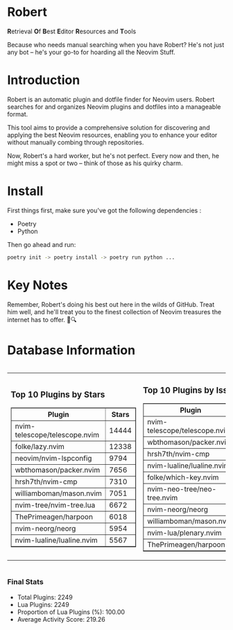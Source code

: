 # Robert

**R**etrieval
**O**f
**B**est
**E**ditor
**R**esources and
**T**ools

Because who needs manual searching when you have Robert?
He's not just any bot – he's your go-to for hoarding all the Neovim Stuff.

# Introduction
Robert is an automatic plugin and dotfile finder for Neovim users. Robert searches for and organizes Neovim plugins and dotfiles into a manageable format.

This tool aims to provide a comprehensive solution for discovering and applying the best Neovim resources, enabling you to enhance your editor without manually combing through repositories.

Now, Robert's a hard worker, but he's not perfect. Every now and then, he might miss a spot or two – think of those as his quirky charm. 

# Install
 First things first, make sure you've got the following dependencies :
  - Poetry 
  - Python 

Then go ahead and run:

```bash
poetry init -> poetry install -> poetry run python ...
```
# Key Notes

Remember, Robert's doing his best out here in the wilds of GitHub. Treat him well, and he'll treat you to the finest collection of Neovim treasures the internet has to offer. 🎩🔍


# Database Information

<div style='display:flex;flex-direction:row;justify-content:space-between;'><table><tr><td><h3>Top 10 Plugins by Stars</h3><table border="1"><tr><th>Plugin</th><th>Stars</th></tr><tr><td>nvim-telescope/telescope.nvim</td><td>14444</td></tr><tr><td>folke/lazy.nvim</td><td>12338</td></tr><tr><td>neovim/nvim-lspconfig</td><td>9794</td></tr><tr><td>wbthomason/packer.nvim</td><td>7656</td></tr><tr><td>hrsh7th/nvim-cmp</td><td>7310</td></tr><tr><td>williamboman/mason.nvim</td><td>7051</td></tr><tr><td>nvim-tree/nvim-tree.lua</td><td>6672</td></tr><tr><td>ThePrimeagen/harpoon</td><td>6018</td></tr><tr><td>nvim-neorg/neorg</td><td>5954</td></tr><tr><td>nvim-lualine/lualine.nvim</td><td>5567</td></tr></table></td><td><h3>Top 10 Plugins by Issues</h3><table border="1"><tr><th>Plugin</th><th>Issues</th></tr><tr><td>nvim-telescope/telescope.nvim</td><td>332</td></tr><tr><td>wbthomason/packer.nvim</td><td>305</td></tr><tr><td>hrsh7th/nvim-cmp</td><td>249</td></tr><tr><td>nvim-lualine/lualine.nvim</td><td>205</td></tr><tr><td>folke/which-key.nvim</td><td>189</td></tr><tr><td>nvim-neo-tree/neo-tree.nvim</td><td>185</td></tr><tr><td>nvim-neorg/neorg</td><td>172</td></tr><tr><td>williamboman/mason.nvim</td><td>160</td></tr><tr><td>nvim-lua/plenary.nvim</td><td>124</td></tr><tr><td>ThePrimeagen/harpoon</td><td>104</td></tr></table></td><td><h3>Top 10 Plugins by Forks</h3><table border="1"><tr><th>Plugin</th><th>Forks</th></tr><tr><td>neovim/nvim-lspconfig</td><td>2019</td></tr><tr><td>nvim-telescope/telescope.nvim</td><td>797</td></tr><tr><td>nvim-tree/nvim-tree.lua</td><td>594</td></tr><tr><td>nvim-lualine/lualine.nvim</td><td>452</td></tr><tr><td>hrsh7th/nvim-cmp</td><td>363</td></tr><tr><td>folke/tokyonight.nvim</td><td>362</td></tr><tr><td>ThePrimeagen/harpoon</td><td>347</td></tr><tr><td>jackMort/ChatGPT.nvim</td><td>303</td></tr><tr><td>folke/lazy.nvim</td><td>292</td></tr><tr><td>nvimdev/lspsaga.nvim</td><td>286</td></tr></table></td></tr></table></div>

### Final Stats
- Total Plugins: 2249
- Lua Plugins: 2249
- Proportion of Lua Plugins (%): 100.00
- Average Activity Score: 219.26
